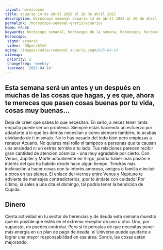 ```yaml
---
layout: horoscopos
title: acuario 14 de abril 2025 al 20 de abril 2025 
description: Horóscopo semanal acuario 14 de abril 2025 al 20 de abril 2025. Esta semana será un antes y un después en muchas de las cosas que hagas, y es que, ahora te mereces que pasen cosas buenas por tu vida, cosas muy buenas…
permalink: /horoscopo-semanal-gratis/acuario/
home: FALSE
keywords: horóscopo semanal, horóscopo de la semana, horóscopo, horóscopo gratis,horóscopos, horóscopo esperanza gracia, horoscopos acuario la semana, horóscopos gratis, Tarot, Astrologia, Zodíaco, acuario, horoscopo gratis, semanal
horoscopo:
 signo: acuario
 video: -DQpmrrAIeU
ogimg: /images/zodiac/semanal_acuario.png#2025-04-14
sitemap:
 priority: 1
 changefreq: 'weekly'
 lastmod: '2025-04-14'
---
```




## Esta semana será un antes y un después en muchas de las cosas que hagas, y es que, ahora te mereces que pasen cosas buenas por tu vida, cosas muy buenas…

Deja de creer que sabes lo que necesitan. En serio, a veces tener tanta empatía puede ser un problema. Siempre estás haciendo un esfuerzo por adaptarte a lo que los demás necesitan y como siempre también, te acabas olvidando de ti misma/o. 
 No lo has pasado del todo bien pero empiezas a renacer Acuario. No quieres mal rollo ni tampoco a personas que te causan una ansiedad ni un estrés terrible a tu lado.
Tus relaciones parecen recibir gran cantidad de atención cósmica - una muy agradable por cierto. Con Venus, Júpiter y Marte actualmente en Virgo, podría haber más pasión e interés del que ha habido desde hace algún tiempo. Tendrás más inclinación a hacer cosas con tu interés amoroso, amigos o familia e incluir a otros en tus planes. El enlace del viernes entre Venus y Neptuno te advierte de mensajes contradictorios, ¡por lo ándate con cuidado! Por último, si sales a una cita el domingo, tal podría tener la bendición de Cupido.

## Dinero

Cierta actividad en tu sector de herencias y de deuda esta semana muestra que es posible que estés en el extremo receptor de uno u otro. Uno, por supuesto, no puedes controlar. Pero si te percatas de que necesitas poner más energía en un plan de pago de deuda, el Universo puede ayudarte a lograr una mayor responsabilidad en esa área. Sonríe, las cosas están mejorando.